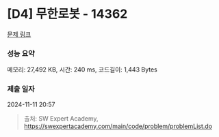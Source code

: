 # [D4] 무한로봇 - 14362 

[문제 링크](https://swexpertacademy.com/main/code/problem/problemDetail.do?contestProbId=AYCne646vKQDFARx) 

### 성능 요약

메모리: 27,492 KB, 시간: 240 ms, 코드길이: 1,443 Bytes

### 제출 일자

2024-11-11 20:57



> 출처: SW Expert Academy, https://swexpertacademy.com/main/code/problem/problemList.do